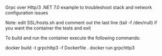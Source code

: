 Grpc over Http/3 .NET 7.0 example to troubleshoot stack and network configuration issues

Note: edit SSL/hosts.sh and comment out the last line (tail -f /dev/null) if you want the container the tests and exit

To build and run the container execute the following commands:

docker build -t grpchttp3 -f Dockerfile .
docker run grpchttp3
